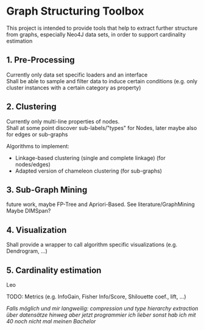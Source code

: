 # Graph Structuring Toolbox

This project is intended to provide tools that help to extract further structure 
from graphs, especially Neo4J data sets, in order to support cardinality estimation  

## 1. Pre-Processing
Currently only data set specific loaders and an interface  
Shall be able to sample and filter data to induce certain conditions
(e.g. only cluster instances with a certain category as property)  


## 2. Clustering
Currently only multi-line properties of nodes.  
Shall at some point discover sub-labels/"types" for Nodes, later maybe also for
edges or sub-graphs

Algorithms to implement:  
- Linkage-based clustering (single and complete linkage) (for nodes/edges)
- Adapted version of chameleon clustering (for sub-graphs)

## 3. Sub-Graph Mining
future work, maybe FP-Tree and Apriori-Based. See literature/GraphMining  
Maybe DIMSpan?

## 4. Visualization
Shall provide a wrapper to call algorithm specific visualizations 
(e.g. Dendrogram, ...)

## 5. Cardinality estimation
Leo

TODO: Metrics (e.g. InfoGain, Fisher Info/Score, Shilouette coef., lift, ...)  

_Falls möglich und mir langweilig: compression und type hierarchy extraction über datensätze hinweg aber jetzt programmier ich lieber sonst hab ich mit 40 noch nicht mal meinen Bachelor_
